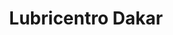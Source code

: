 ---
title: "Lubricentro Dakar"
url: /jose-luis-bustamante-y-rivero/lubricentro-dakar/
shop: Autoteile
---
